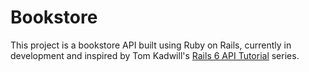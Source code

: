 # Bookstore

This project is a bookstore API built using Ruby on Rails, currently in development and inspired by Tom Kadwill's [Rails 6 API Tutorial](https://www.youtube.com/watch?v=6KqbPJtA5O8&list=PLbTv9eGiI03u1-JFkFpPGsR_hMre6WX3e&ab_channel=TomKadwill) series.
